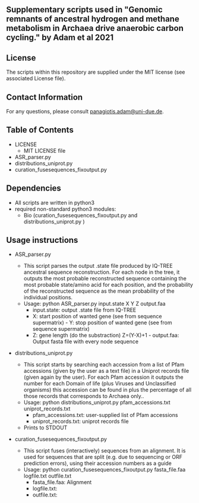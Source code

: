 ## Supplementary scripts used in "Genomic remnants of ancestral hydrogen and methane metabolism in Archaea drive anaerobic carbon cycling." by Adam et al 2021

## License

The scripts within this repository are supplied under the MIT license (see associated License file).

## Contact Information

For any questions, please consult panagiotis.adam@uni-due.de.

## Table of Contents

- LICENSE
	- MIT LICENSE file
- ASR_parser.py
- distributions_uniprot.py
- curation_fusesequences_fixoutput.py

## Dependencies

- All scripts are written in python3
- required non-standard python3 modules: 
	- Bio (curation_fusesequences_fixoutput.py and distributions_uniprot.py )

## Usage instructions

- ASR_parser.py
	- This script parses the output .state file produced by IQ-TREE ancestral sequence reconstruction. For each node in the tree, it outputs the most probable reconstructed sequence containing the     most probable state/amino acid for each position, and the probability of the reconstructed sequence as the mean probability of the individual positions.
	- Usage: python ASR_parser.py input.state X Y Z output.faa
		- input.state: output .state file from IQ-TREE
		- X: start position of wanted gene (see from sequence supermatrix)
                - Y: stop position of wanted gene (see from sequence supermatrix)
		- Z: gene length (do the substraction) Z=(Y-X)+1
                - output.faa: Output fasta file with every node sequence

- distributions_uniprot.py
	- This script starts by searching each accession from a list of Pfam accessions (given by the user as a text file) in a Uniprot records file (given again by the user). For each Pfam accession     it outputs the number for each Domain of life (plus Viruses and Unclassified organisms) this accession can be found in plus the percentage of all those records that corresponds to Archaea only..
	- Usage: python distributions_uniprot.py pfam_accessions.txt uniprot_records.txt
		- pfam_accessions.txt: user-supplied list of Pfam accessions
		- uniprot_records.txt: uniprot records file 
	- Prints to STDOUT

- curation_fusesequences_fixoutput.py
	- This script fuses (interactively) sequences from an alignment. It is used for sequences that are split (e.g. due to sequencing or ORF prediction errors), using their accession numbers as a guide
	- Usage: python curation_fusesequences_fixoutput.py fasta_file.faa logfile.txt outfile.txt
		- fasta_file.faa: Alignment 
		- logfile.txt: 
		- outfile.txt: 
